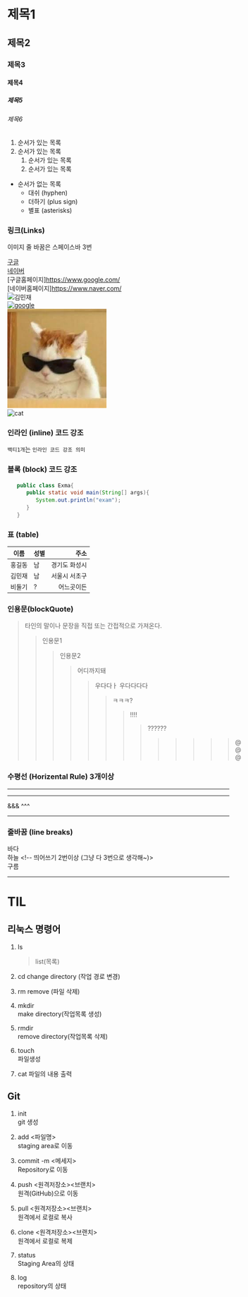 # 제목1

## 제목2

### 제목3

#### 제목4

##### 제목5

###### 제목6

1. 순서가 있는 목록
2. 순서가 있는 목록
   1. 순서가 있는 목록
   2. 순서가 있는 목록

- 순서가 없는 목록
  - 대쉬 (hyphen)
  * 더하기 (plus sign)
  - 별표 (asterisks)
  

### 링크(Links)

이미지 줄 바꿈은 스페이스바 3번

[구글](https://www.google.com/)  
[네이버](https://www.naver.com/)  
[구글홈페이지]<https://www.google.com/>  
[네이버홈페이지]<https://www.naver.com/>  
![김민재](https://search.pstatic.net/common?type=b&size=216&quality=100&direct=true&src=http%3A%2F%2Fsstatic.naver.net%2Fpeople%2F1%2F202206281819545621.png)  
[![google](https://www.google.com/images/branding/googlelogo/1x/googlelogo_light_color_272x92dp.png)](https://www.google.com/)   
![cat](./asset/hipcat.jpg)   
![cat](https://encrypted-tbn0.gstatic.com/images?q=tbn:ANd9GcReolvALGYkeNuU_E4QE2gsUCEwIfagQOyy3y3LqIOXNLAKABMr)
### 인라인 (inline) 코드 강조
`백티1개`는 `인라인 코드 강조 의미`

### 블록 (block) 코드 강조
```java
   public class Exma{
      public static void main(String[] args){
         System.out.println("exam");
      }
   }
```


### 표 (table)
|이름|성별|주소|
|---|---|---:|
|홍길동|남|경기도 화성시|
|김민재|남|서울시 서초구|
|비둘기|?|어느곳이든|

### 인용문(blockQuote)
> 타인의 말이나 문장을 직접 또는 간접적으로 가져온다.
>> 인용문1
>>> 인용문2
>>>> 어디까지돼
>>>>> 우다다ㅏ
>>>>> 우다다다다
>>>>>> ㅋㅋㅋ?
>>>>>>> !!!!
>>>>>>>> ??????
>>>>>>>>>>>>> @@@

### 수평선 (Horizental Rule) 3개이상
---
***
&&&
^^^
___

### 줄바꿈 (line breaks)
바다<br>
하늘   <!-- 띄어쓰기 2번이상 (그냥 다 3번으로 생각해~)>   
구름   

----
# TIL

## 리눅스 명령어

1. ls

   > list(목록)

2. cd
   change directory (작업 경로 변경)

3. rm
   remove (파일 삭제)

4. mkdir  
   make directory(작업목록 생성)

5. rmdir  
   remove directory(작업목록 삭제)

6. touch  
   파일생성

7. cat
   파일의 내용 출력

## Git

1. init  
   git 생성
2. add <파일명>  
   staging area로 이동
3. commit -m <메세지>  
   Repository로 이동
4. push <원격저장소><브랜치>  
   원격(GitHub)으로 이동
5. pull <원격저장소><브랜치>  
   원격에서 로컬로 복사
6. clone <원격저장소><브랜치>  
   원격에서 로컬로 복제

7. status  
   Staging Area의 상태
8. log  
   repository의 상태
